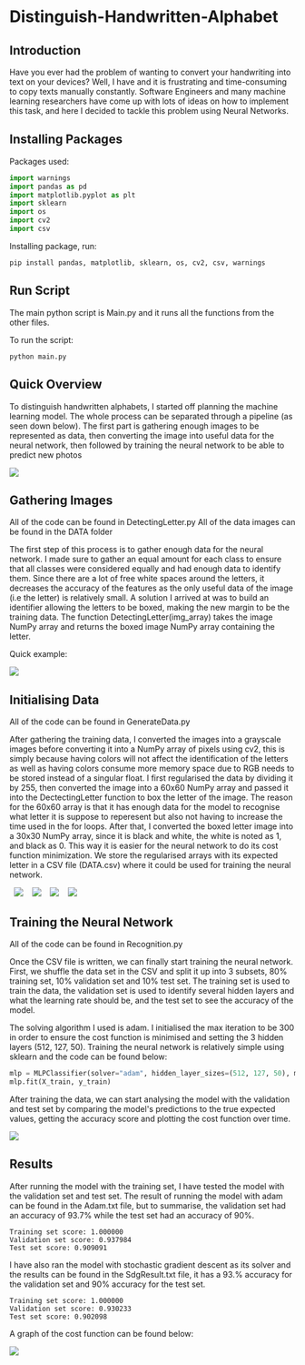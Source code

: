 Distinguish-Handwritten-Alphabet
================================

Introduction
------------
Have you ever had the problem of wanting to convert your handwriting into text on your devices? Well, I have and it is frustrating and time-consuming to copy texts manually constantly. Software Engineers and many machine learning researchers have come up with lots of ideas on how to implement this task, and here I decided to tackle this problem using Neural Networks.


Installing Packages
-------------------
Packages used:

```python
import warnings
import pandas as pd
import matplotlib.pyplot as plt
import sklearn
import os
import cv2 
import csv
```

Installing package, run:

```terminal
pip install pandas, matplotlib, sklearn, os, cv2, csv, warnings
```

Run Script
----------
The main python script is Main.py and it runs all the functions from the other files.

To run the script: 

```
python main.py
```

Quick Overview
--------------
To distinguish handwritten alphabets, I started off planning the machine learning model. The whole process can be separated through a pipeline (as seen down below). The first part is gathering enough images to be represented as data, then converting the image into useful data for the neural network, then followed by training the neural network to be able to predict new photos

![](images/pipeline.png)

Gathering Images
----------------
All of the code can be found in DetectingLetter.py
All of the data images can be found in the DATA folder

The first step of this process is to gather enough data for the neural network. I made sure to gather an equal amount for each class to ensure that all classes were considered equally and had enough data to identify them. Since there are a lot of free white spaces around the letters, it decreases the accuracy of the features as the only useful data of the image (i.e the letter) is relatively small. A solution I arrived at was to build an identifier allowing the letters to be boxed, making the new margin to be the training data. The function DetectingLetter(img_array) takes the image NumPy array and returns the boxed image NumPy array containing the letter.

Quick example:

![](images/boxed-a.png)


Initialising Data
-----------------
All of the code can be found in GenerateData.py

After gathering the training data, I converted the images into a grayscale images before converting it into a NumPy array of pixels using cv2, this is simply because having colors will not affect the identification of the letters as well as having colors consume more memory space due to RGB needs to be stored instead of a singular float. I first regularised the data by dividing it by 255, then converted the image into a 60x60 NumPy array and passed it into the DectectingLetter function to box the letter of the image. The reason for the 60x60 array is that it has enough data for the model to recognise what letter it is suppose to reperesent but also not having to increase the time used in the for loops. After that, I converted the boxed letter image into a 30x30 NumPy array, since it is black and white, the white is noted as 1, and black as 0. This way it is easier for the neural network to do its cost function minimization. We store the regularised arrays with its expected letter in a CSV file (DATA.csv) where it could be used for training the neural network.

&nbsp; ![](images/a.png) &nbsp;&nbsp; ![](images/w.png) &nbsp;&nbsp; ![](images/n.png) &nbsp;&nbsp; ![](images/p.png)


Training the Neural Network
---------------------------
All of the code can be found in Recognition.py

Once the CSV file is written, we can finally start training the neural network. First, we shuffle the data set in the CSV and split it up into 3 subsets, 80% training set, 10% validation set and 10% test set. The training set is used to train the data, the validation set is used to identify several hidden layers and what the learning rate should be, and the test set to see the accuracy of the model. 

The solving algorithm I used is adam. I initialised the max iteration to be 300 in order to ensure the cost function is minimised and setting the 3 hidden layers (512, 127, 50). Training the neural network is relatively simple using sklearn and the code can be found below:
```python 
mlp = MLPClassifier(solver="adam", hidden_layer_sizes=(512, 127, 50), max_iter=300, verbose=1)
mlp.fit(X_train, y_train)
```

After training the data, we can start analysing the model with the validation and test set by comparing the model's predictions to the true expected values, getting the accuracy score and plotting the cost function over time.

![](images/nn-diagram.png)


Results
-------
After running the model with the training set, I have tested the model with the validation set and test set. The result of running the model with adam can be found in the Adam.txt file, but to summarise, the validation set had an accuracy of 93.7% while the test set had an accuracy of 90%.
```
Training set score: 1.000000
Validation set score: 0.937984
Test set score: 0.909091
```

I have also ran the model with stochastic gradient descent as its solver and the results can be found in the SdgResult.txt file, it has a 93.% accuracy for the validation set and 90% accuracy for the test set.
```
Training set score: 1.000000
Validation set score: 0.930233
Test set score: 0.902098
```

A graph of the cost function can be found below:

![](images/graph.png)






